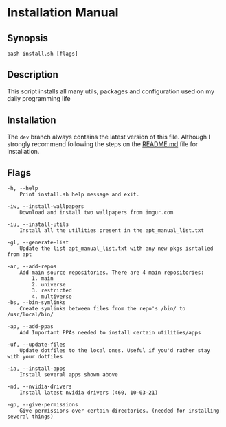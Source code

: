 # Installation Manual

## Synopsis

```
bash install.sh [flags]
```

## Description

This script installs all many utils, packages and configuration used on my daily programming life

## Installation

The `dev` branch always contains the latest version of this file. Although I strongly recommend following the steps on the [README.md](https://github.com/kdav5758/.dotfiles/blob/dev/README.md) file for installation.

## Flags

```
-h, --help
    Print install.sh help message and exit.

-iw, --install-wallpapers
    Download and install two wallpapers from imgur.com

-iu, --install-utils
    Install all the utilities present in the apt_manual_list.txt

-gl, --generate-list
    Update the list apt_manual_list.txt with any new pkgs isntalled from apt

-ar, --add-repos
    Add main source repositories. There are 4 main repositories:
        1. main
        2. universe
        3. restricted
        4. multiverse
-bs, --bin-symlinks
    Create symlinks between files from the repo's /bin/ to /usr/local/bin/

-ap, --add-ppas
    Add Important PPAs needed to install certain utilities/apps

-uf, --update-files
    Update dotfiles to the local ones. Useful if you'd rather stay with your dotfiles

-ia, --install-apps
    Install several apps shown above

-nd, --nvidia-drivers
    Install latest nvidia drivers (460, 10-03-21)

-gp, --give-permissions
    Give permissions over certain directories. (needed for installing several things)
```


